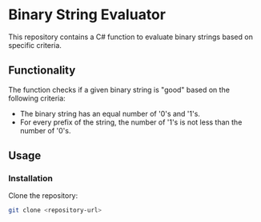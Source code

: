 # Binary String Evaluator

This repository contains a C# function to evaluate binary strings based on specific criteria. 

## Functionality

The function checks if a given binary string is "good" based on the following criteria:
- The binary string has an equal number of '0's and '1's.
- For every prefix of the string, the number of '1's is not less than the number of '0's.

## Usage

### Installation

Clone the repository:

```bash
git clone <repository-url>
